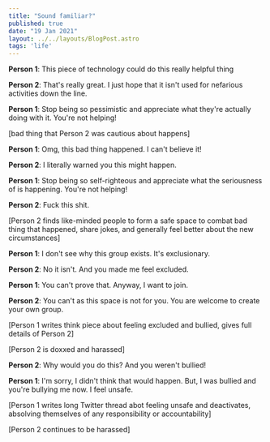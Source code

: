 ```yaml
---
title: "Sound familiar?"
published: true
date: "19 Jan 2021"
layout: ../../layouts/BlogPost.astro
tags: 'life'
---
```


<p><b>Person 1</b>: This piece of technology could do this really helpful thing</p>
<p><b>Person 2</b>: That's really great. I just hope that it isn't used for nefarious activities down the line.</p>
<p><b>Person 1</b>: Stop being so pessimistic and appreciate what they're actually doing with it. You're not helping!</p>
<p>[bad thing that Person 2 was cautious about happens]</p>
<p><b>Person 1</b>: Omg, this bad thing happened. I can't believe it!</p>
<p><b>Person 2</b>: I literally warned you this might happen.</p>
<p><b>Person 1</b>: Stop being so self-righteous and appreciate what the seriousness of is happening. You're not helping!</p>
<p><b>Person 2</b>: Fuck this shit.</p>
<p>[Person 2 finds like-minded people to form a safe space to combat bad thing that happened, share jokes, and generally feel better about the new circumstances]</p>
<p><b>Person 1</b>: I don't see why this group exists. It's exclusionary.</p>
<p><b>Person 2</b>: No it isn't. And you made me feel excluded.</p>
<p><b>Person 1</b>: You can't prove that. Anyway, I want to join.</p>
<p><b>Person 2</b>: You can't as this space is not for you. You are welcome to create your own group.</p>
<p>[Person 1 writes think piece about feeling excluded and bullied, gives full details of Person 2]</p>
<p>[Person 2 is doxxed and harassed]</p>
<p><b>Person 2</b>: Why would you do this? And you weren't bullied!</p>
<p><b>Person 1</b>: I'm sorry, I didn't think that would happen. But, I was bullied and you're bullying me now. I feel unsafe.</p>
<p>[Person 1 writes long Twitter thread abot feeling unsafe and deactivates, absolving themselves of any responsibility or accountability]</p>
<p>[Person 2 continues to be harassed]</p>
